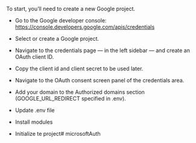 

To start, you’ll need to create a new Google project.

* Go to the Google developer console: https://console.developers.google.com/apis/credentials
* Select or create a Google project.
* Navigate to the credentials page — in the left sidebar — and create an OAuth client ID.
* Copy the client id and client secret to be used later.
* Navigate to the OAuth consent screen panel of the credentials area.
* Add your domain to the Authorized domains section (GOOGLE_URL_REDIRECT specified in .env).

* Update .env file

* Install modules

* Initialize te project#   m i c r o s o f t A u t h  
 